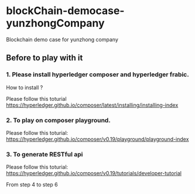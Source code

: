 # blockChain-democase-yunzhongCompany
Blockchain demo case for yunzhong company 

## Before to play with it 

### 1. Please install hyperledger composer and hyperledger frabic. 
   
   How to install ? 
   
   Please follow this toturial https://hyperledger.github.io/composer/latest/installing/installing-index
   
### 2. To play on composer playground. 

   Please follow this toturial: https://hyperledger.github.io/composer/v0.19/playground/playground-index
   
### 3. To generate RESTful api 

   Please follow this toturial: https://hyperledger.github.io/composer/v0.19/tutorials/developer-tutorial
   
   From step 4 to step 6
   
   

